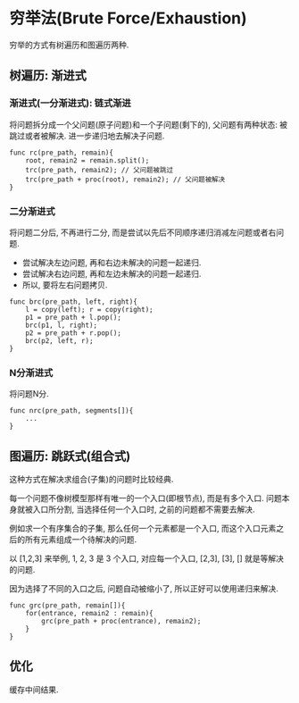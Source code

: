 # 穷举法(Brute Force/Exhaustion)

穷举的方式有树遍历和图遍历两种.

## 树遍历: 渐进式

### 渐进式(一分渐进式): 链式渐进

将问题拆分成一个父问题(原子问题)和一个子问题(剩下的), 父问题有两种状态: 被跳过或者被解决. 进一步递归地去解决子问题.

	func rc(pre_path, remain){
		root, remain2 = remain.split();
		trc(pre_path, remain2); // 父问题被跳过
		trc(pre_path + proc(root), remain2); // 父问题被解决
	}

### 二分渐进式

将问题二分后, 不再进行二分, 而是尝试以先后不同顺序递归消减左问题或者右问题.

* 尝试解决左边问题, 再和右边未解决的问题一起递归.
* 尝试解决右边问题, 再和左边未解决的问题一起递归.
* 所以, 要将左右问题拷贝.

````
func brc(pre_path, left, right){
	l = copy(left); r = copy(right);
	p1 = pre_path + l.pop();
	brc(p1, l, right);
	p2 = pre_path + r.pop();
	brc(p2, left, r);
}
````
### N分渐进式

将问题N分.

	func nrc(pre_path, segments[]){
		...
	}

## 图遍历: 跳跃式(组合式)

这种方式在解决求组合(子集)的问题时比较经典.

每一个问题不像树模型那样有唯一的一个入口(即根节点), 而是有多个入口. 问题本身就被入口所分割, 当选择任何一个入口时, 之前的问题都不需要去解决.

例如求一个有序集合的子集, 那么任何一个元素都是一个入口, 而这个入口元素之后的所有元素组成一个待解决的问题.

以 [1,2,3] 来举例, 1, 2, 3 是 3 个入口, 对应每一个入口, [2,3], [3], [] 就是等解决的问题.

因为选择了不同的入口之后, 问题自动被缩小了, 所以正好可以使用递归来解决.

	func grc(pre_path, remain[]){
		for(entrance, remain2 : remain){
			grc(pre_path + proc(entrance), remain2);
		}
	}

## 优化

缓存中间结果.
